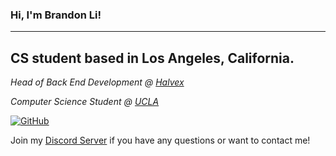 ### **Hi, I'm Brandon Li!**

---
CS student based in Los Angeles, California.
---
*Head of Back End Development @ [Halvex](halvex.net)*

*Computer Science Student @ [UCLA](ucla.edu)*

[![GitHub](https://img.shields.io/github/followers/PulseBeat02?label=follow&style=social)](https://github.com/PulseBeat02)

Join my [Discord Server](https://discord.gg/cUMB6kCsh6) if you have any questions or want to contact me!
